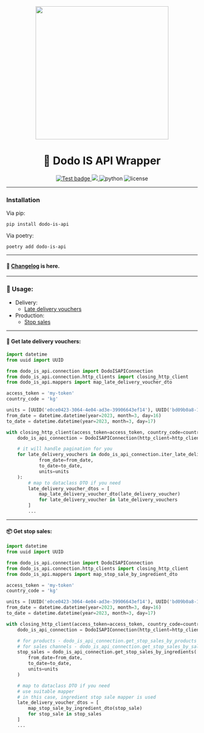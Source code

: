 <div align="center">
<a href="https://dodo-brands.stoplight.io">
<img width="350px" src="https://api.huntflow.io/logo/866df3c58ea44c158c6e36010631fd9f.jpg">
</a>
</div>
    
<h1 align="center">
🍕 Dodo IS API Wrapper
</h1>

<p align="center">
<a href="https://github.com/goretsky-integration/dodo-is-api-python-wrapper/actions/workflows/unittest.yaml">
<img src="https://github.com/goretsky-integration/dodo-is-api-python-wrapper/actions/workflows/unittest.yaml/badge.svg" alt="Test badge">
</a>
<a href="https://codecov.io/gh/goretsky-integration/dodo-is-api-python-wrapper">
<img src="https://codecov.io/gh/goretsky-integration/dodo-is-api-python-wrapper/branch/main/graph/badge.svg?token=unzlMmAjsD"/>
</a>
<img src="https://img.shields.io/badge/python-3.11-brightgreen" alt="python">
<img src="https://img.shields.io/github/license/goretsky-integration/dodo-is-api-python-wrapper" alt="license">
</p>

---

### Installation

Via pip:
```shell
pip install dodo-is-api
```

Via poetry:
```shell
poetry add dodo-is-api
```

---

#### 📝 [Changelog](https://github.com/goretsky-integration/dodo-is-api-python-wrapper/blob/main/CHANGELOG.md) is here.

---

### 🧪 Usage:

- Delivery:
    - [Late delivery vouchers](#get-late-delivery-vouchers-)
- Production:
    - [Stop sales](#get-stop-sales-)

---

#### 🛵 Get late delivery vouchers:

```python
import datetime
from uuid import UUID

from dodo_is_api.connection import DodoISAPIConnection
from dodo_is_api.connection.http_clients import closing_http_client
from dodo_is_api.mappers import map_late_delivery_voucher_dto

access_token = 'my-token'
country_code = 'kg'

units = [UUID('e0ce0423-3064-4e04-ad3e-39906643ef14'), UUID('bd09b0a8-147d-46f7-8908-874f5f59c9a2')]
from_date = datetime.datetime(year=2023, month=3, day=16)
to_date = datetime.datetime(year=2023, month=3, day=17)

with closing_http_client(access_token=access_token, country_code=country_code) as http_client:
    dodo_is_api_connection = DodoISAPIConnection(http_client=http_client)

    # it will handle pagination for you
    for late_delivery_vouchers in dodo_is_api_connection.iter_late_delivery_vouchers(
            from_date=from_date,
            to_date=to_date,
            units=units
    ):
        # map to dataclass DTO if you need
        late_delivery_voucher_dtos = [
            map_late_delivery_voucher_dto(late_delivery_voucher)
            for late_delivery_voucher in late_delivery_vouchers
        ]
        ...
```

---

#### 📦 Get stop sales:

```python
import datetime
from uuid import UUID

from dodo_is_api.connection import DodoISAPIConnection
from dodo_is_api.connection.http_clients import closing_http_client
from dodo_is_api.mappers import map_stop_sale_by_ingredient_dto

access_token = 'my-token'
country_code = 'kg'

units = [UUID('e0ce0423-3064-4e04-ad3e-39906643ef14'), UUID('bd09b0a8-147d-46f7-8908-874f5f59c9a2')]
from_date = datetime.datetime(year=2023, month=3, day=16)
to_date = datetime.datetime(year=2023, month=3, day=17)

with closing_http_client(access_token=access_token, country_code=country_code) as http_client:
    dodo_is_api_connection = DodoISAPIConnection(http_client=http_client)

    # for products - dodo_is_api_connection.get_stop_sales_by_products
    # for sales channels - dodo_is_api_connection.get_stop_sales_by_sales_channels
    stop_sales = dodo_is_api_connection.get_stop_sales_by_ingredients(
        from_date=from_date,
        to_date=to_date,
        units=units
    )

    # map to dataclass DTO if you need
    # use suitable mapper
    # in this case, ingredient stop sale mapper is used
    late_delivery_voucher_dtos = [
        map_stop_sale_by_ingredient_dto(stop_sale)
        for stop_sale in stop_sales
    ]
    ...
```
